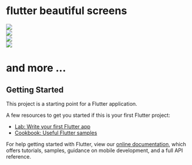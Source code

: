 # flutter beautiful screens

<img src="/assets/screenshots/Screenshot_1.png"></br>
<img src="/assets/screenshots/Screenshot_2.png"></br>
<img src="/assets/screenshots/Screenshot_3.png"></br>
<img src="/assets/screenshots/Screenshot_4.png"></br>
<h1> and more ... </h1>


## Getting Started

This project is a starting point for a Flutter application.

A few resources to get you started if this is your first Flutter project:

- [Lab: Write your first Flutter app](https://flutter.dev/docs/get-started/codelab)
- [Cookbook: Useful Flutter samples](https://flutter.dev/docs/cookbook)

For help getting started with Flutter, view our
[online documentation](https://flutter.dev/docs), which offers tutorials,
samples, guidance on mobile development, and a full API reference.
